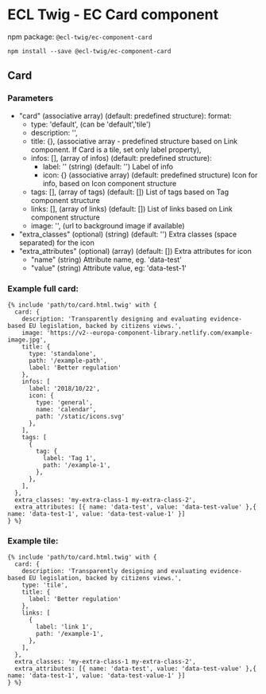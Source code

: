 # ECL Twig - EC Card component

npm package: `@ecl-twig/ec-component-card`

```shell
npm install --save @ecl-twig/ec-component-card
```

## Card

### Parameters

- "card" (associative array) (default: predefined structure): format:
  - type: 'default', (can be 'default','tile')
  - description: '',
  - title: {}, (associative array - predefined structure based on Link component. If Card is a tile, set only label property),
  - infos: [], (array of infos) (default: predefined structure):
    - label: '' (string) (default: '') Label of info
    - icon: {} (associative array) (default: predefined structure) Icon for info, based on Icon component structure
  - tags: [], (array of tags) (default: []) List of tags based on Tag component structure
  - links: [], (array of links) (default: []) List of links based on Link component structure
  - image: '', (url to background image if available)
- "extra_classes" (optional) (string) (default: '') Extra classes (space separated) for the icon
- "extra_attributes" (optional) (array) (default: []) Extra attributes for icon
  - "name" (string) Attribute name, eg. 'data-test'
  - "value" (string) Attribute value, eg: 'data-test-1'

### Example full card:

```twig
{% include 'path/to/card.html.twig' with {
  card: {
    description: 'Transparently designing and evaluating evidence-based EU legislation, backed by citizens views.',
    image: 'https://v2--europa-component-library.netlify.com/example-image.jpg',
    title: {
      type: 'standalone',
      path: '/example-path',
      label: 'Better regulation'
    },
    infos: [
      label: '2018/10/22',
      icon: {
        type: 'general',
        name: 'calendar',
        path: '/static/icons.svg'
      },
    ],
    tags: [
      {
        tag: {
          label: 'Tag 1',
          path: '/example-1',
        },
      },
    ],
  },
  extra_classes: 'my-extra-class-1 my-extra-class-2',
  extra_attributes: [{ name: 'data-test', value: 'data-test-value' },{ name: 'data-test-1', value: 'data-test-value-1' }]
} %}
```

### Example tile:
```twig
{% include 'path/to/card.html.twig' with {
  card: {
    description: 'Transparently designing and evaluating evidence-based EU legislation, backed by citizens views.',
    type: 'tile',
    title: {
      label: 'Better regulation'
    },
    links: [
      {
        label: 'link 1',
        path: '/example-1',
      },
    ],
  },
  extra_classes: 'my-extra-class-1 my-extra-class-2',
  extra_attributes: [{ name: 'data-test', value: 'data-test-value' },{ name: 'data-test-1', value: 'data-test-value-1' }]
} %}
```
